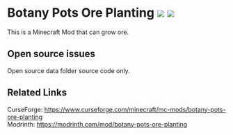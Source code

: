 # Botany Pots Ore Planting [![](http://cf.way2muchnoise.eu/872868.svg)](https://www.curseforge.com/minecraft/mc-mods/botany-pots-ore-planting) [![](http://cf.way2muchnoise.eu/versions/872868.svg)](https://www.curseforge.com/minecraft/mc-mods/botany-pots-ore-planting)
This is a Minecraft Mod that can grow ore.
## Open source issues
Open source data folder source code only.
## Related Links
CurseForge: https://www.curseforge.com/minecraft/mc-mods/botany-pots-ore-planting  
Modrinth: https://modrinth.com/mod/botany-pots-ore-planting
